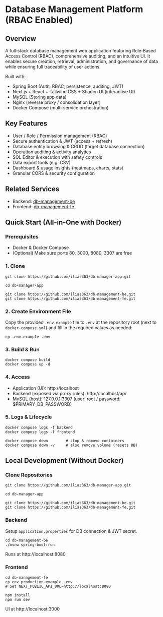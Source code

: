 # Database Management Platform (RBAC Enabled)

## Overview
A full‑stack database management web application featuring Role‑Based Access Control (RBAC), comprehensive auditing, and an intuitive UI. It enables secure creation, retrieval, administration, and governance of data while ensuring full traceability of user actions.

Built with:
- Spring Boot (Auth, RBAC, persistence, auditing, JWT)
- Next.js + React + Tailwind CSS + Shadcn UI (interactive UI)
- MySQL (Storing app data)
- Nginx (reverse proxy / consolidation layer)
- Docker Compose (multi‑service orchestration)

## Key Features
- User / Role / Permission management (RBAC)
- Secure authentication & JWT (access + refresh)
- Database entity browsing & CRUD (target database connection)
- Operation auditing & activity analytics
- SQL Editor & execution with safety controls
- Data export tools (e.g. CSV)
- Dashboard & usage insights (heatmaps, charts, stats)
- Granular CORS & security configuration

## Related Services
- Backend: [db-management-be](https://github.com/ilias363/db-management-be)
- Frontend: [db-management-fe](https://github.com/ilias363/db-management-fe)

## Quick Start (All-in-One with Docker)
### Prerequisites
- Docker & Docker Compose
- (Optional) Make sure ports 80, 3000, 8080, 3307 are free

### 1. Clone
```
git clone https://github.com/ilias363/db-manager-app.git

cd db-manager-app

git clone https://github.com/ilias363/db-management-be.git
git clone https://github.com/ilias363/db-management-fe.git
```

### 2. Create Environment File
Copy the provided `.env.example` file to `.env` at the repository root (next to `docker-compose.yml`) and fill in the required values as needed:
```
cp .env.example .env
```

### 3. Build & Run
```
docker compose build
docker compose up -d
```

### 4. Access
- Application (UI): http://localhost
- Backend (exposed via proxy rules): http://localhost/api
- MySQL (host): 127.0.0.1:3307 (user: root / password: $PRIMARY_DB_PASSWORD)

### 5. Logs & Lifecycle
```
docker compose logs -f backend
docker compose logs -f frontend

docker compose down        # stop & remove containers
docker compose down -v     # also remove volume (resets DB)
```

## Local Development (Without Docker)
### Clone Repositories
```
git clone https://github.com/ilias363/db-manager-app.git

cd db-manager-app

git clone https://github.com/ilias363/db-management-be.git
git clone https://github.com/ilias363/db-management-fe.git
```

### Backend

Setup `application.properties` for DB connection & JWT secret.

```
cd db-management-be
./mvnw spring-boot:run
```
Runs at http://localhost:8080

### Frontend
```
cd db-management-fe
cp env.production.example .env
# Set NEXT_PUBLIC_API_URL=http://localhost:8080

npm install
npm run dev
```
UI at http://localhost:3000
